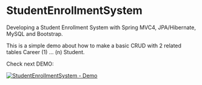 # StudentEnrollmentSystem
Developing a Student Enrollment System with Spring MVC4, JPA/Hibernate, MySQL and Bootstrap.

This is a simple demo about how to make a basic CRUD with 2 related tables Career (1) ... (n) Student. 

Check next DEMO:

[![StudentEnrollmentSystem - Demo](http://i.imgur.com/JfqqWvS.png)](https://youtu.be/OM_StMl3-7s "StudentEnrollmentSystem - Demo")
